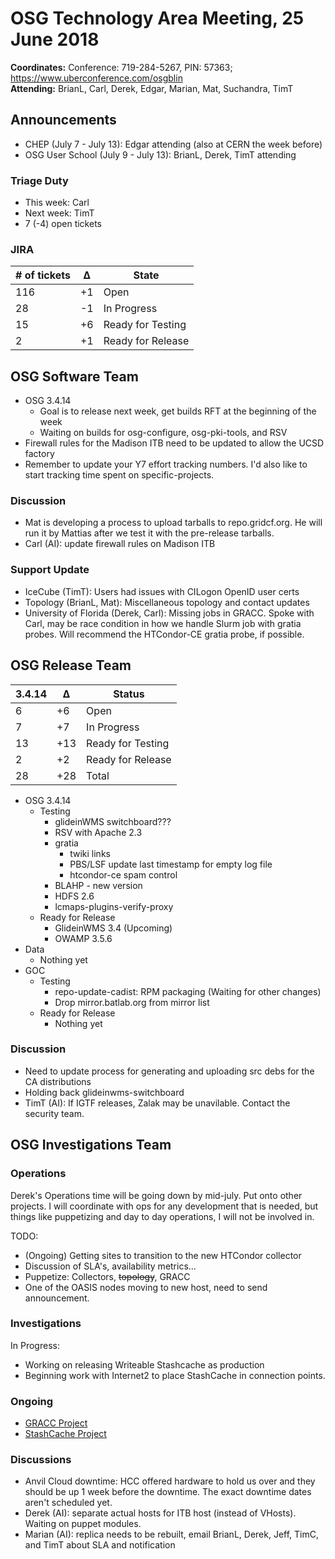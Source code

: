 # OSG Technology Area Meeting, 25 June 2018

**Coordinates:** Conference: 719-284-5267, PIN: 57363; <https://www.uberconference.com/osgblin>  
**Attending:** BrianL, Carl, Derek, Edgar, Marian, Mat, Suchandra, TimT


## Announcements

-   CHEP (July 7 - July 13): Edgar attending (also at CERN the week before)
-   OSG User School (July 9 - July 13): BrianL, Derek, TimT attending


### Triage Duty

-   This week: Carl
-   Next week: TimT
-   7 (-4) open tickets


### JIRA

| # of tickets | &Delta; | State             |
|------------ |------- |----------------- |
| 116          | +1      | Open              |
| 28           | -1      | In Progress       |
| 15           | +6      | Ready for Testing |
| 2            | +1      | Ready for Release |


## OSG Software Team

-   OSG 3.4.14  
    -   Goal is to release next week, get builds RFT at the beginning of the week
    -   Waiting on builds for osg-configure, osg-pki-tools, and RSV
-   Firewall rules for the Madison ITB need to be updated to allow the UCSD factory
-   Remember to update your Y7 effort tracking numbers. I'd also like to start tracking time spent on specific-projects.


### Discussion

-   Mat is developing a process to upload tarballs to repo.gridcf.org. He will run it by Mattias after we test it with the pre-release tarballs.
-   Carl (AI): update firewall rules on Madison ITB


### Support Update

-   IceCube (TimT): Users had issues with CILogon OpenID user certs
-   Topology (BrianL, Mat): Miscellaneous topology and contact updates
-   University of Florida (Derek, Carl): Missing jobs in GRACC.  Spoke with Carl, may be race condition in how we handle Slurm job with gratia probes.  Will recommend the HTCondor-CE gratia probe, if possible.


## OSG Release Team

| 3.4.14 | &Delta; | Status            |
|------ |------- |----------------- |
| 6      | +6      | Open              |
| 7      | +7      | In Progress       |
| 13     | +13     | Ready for Testing |
| 2      | +2      | Ready for Release |
| 28     | +28     | Total             |

-   OSG 3.4.14
    -   Testing
        -   glideinWMS switchboard???
        -   RSV with Apache 2.3
        -   gratia
            -  twiki links
            -  PBS/LSF update last timestamp for empty log file
            -  htcondor-ce spam control
        -   BLAHP - new version
        -   HDFS 2.6
        -   lcmaps-plugins-verify-proxy
    -   Ready for Release
        -   GlideinWMS 3.4 (Upcoming)
        -   OWAMP 3.5.6
-   Data
    -   Nothing yet
-   GOC
    -   Testing
        -   repo-update-cadist: RPM packaging (Waiting for other changes)
        -   Drop mirror.batlab.org from mirror list
    -   Ready for Release
        -   Nothing yet


### Discussion

-   Need to update process for generating and uploading src debs for the CA distributions
-   Holding back glideinwms-switchboard
-   TimT (AI): If IGTF releases, Zalak may be unavilable. Contact the security team.


## OSG Investigations Team


### Operations

Derek's Operations time will be going down by mid-july.  Put onto other projects.  I will coordinate with ops for any development that is needed, but things like puppetizing and day to day operations, I will not be involved in.

TODO:  

-   (Ongoing) Getting sites to transition to the new HTCondor collector
-   Discussion of SLA's, availability metrics&#x2026;
-   Puppetize: Collectors, ~~topology~~, GRACC
-   One of the OASIS nodes moving to new host, need to send announcement.


### Investigations

In Progress:  

-   Working on releasing Writeable Stashcache as production
-   Beginning work with Internet2 to place StashCache in connection points.


### Ongoing

-   [GRACC Project](https://jira.opensciencegrid.org/projects/GRACC/)
-   [StashCache Project](https://opensciencegrid.github.io/StashCache/)


### Discussions

-   Anvil Cloud downtime: HCC offered hardware to hold us over and they should be up 1 week before the downtime. The exact downtime dates aren't scheduled yet.
-   Derek (AI): separate actual hosts for ITB host (instead of VHosts). Waiting on puppet modules.
-   Marian (AI): replica needs to be rebuilt, email BrianL, Derek, Jeff, TimC, and TimT about SLA and notification
